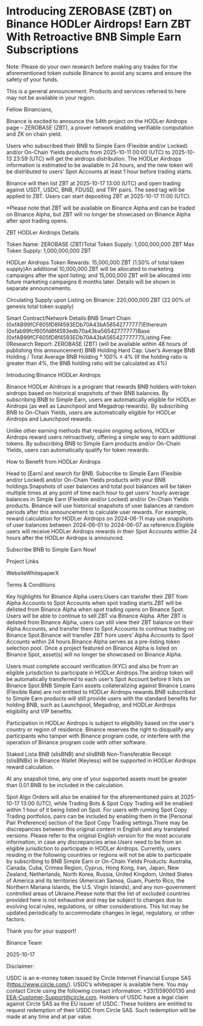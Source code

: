 # Introducing ZEROBASE (ZBT) on Binance HODLer Airdrops! Earn ZBT With Retroactive BNB Simple Earn Subscriptions

Note: Please do your own research before making any trades for the aforementioned token outside Binance to avoid any scams and ensure the safety of your funds.

This is a general announcement. Products and services referred to here may not be available in your region. 

Fellow Binancians,

Binance is excited to announce the 54th project on the HODLer Airdrops page – ZEROBASE (ZBT), a prover network enabling verifiable computation and ZK on chain yield.

Users who subscribed their BNB to Simple Earn (Flexible and/or Locked) and/or On-Chain Yields products from 2025-10-11 00:00 (UTC) to 2025-10-13 23:59 (UTC) will get the airdrops distribution. The HODLer Airdrops information is estimated to be available in 24 hours, and the new token will be distributed to users’ Spot Accounts at least 1 hour before trading starts.

Binance will then list ZBT at 2025-10-17 13:00 (UTC) and open trading against USDT, USDC, BNB, FDUSD, and TRY pairs. The seed tag will be applied to ZBT. Users can start depositing ZBT at 2025-10-17 11:00 (UTC). 

*Please note that ZBT will be available on Binance Alpha and can be traded on Binance Alpha, but ZBT will no longer be showcased on Binance Alpha after spot trading opens.

ZBT HODLer Airdrops Details

Token Name: ZEROBASE (ZBT)Total Token Supply: 1,000,000,000 ZBT Max Token Supply: 1,000,000,000 ZBT

HODLer Airdrops Token Rewards: 15,000,000 ZBT (1.50% of total token supply)An additional 10,000,000 ZBT will be allocated to marketing campaigns after the spot listing; and 15,000,000 ZBT will be allocated into future marketing campaigns 6 months later. Details will be shown in separate announcements.

Circulating Supply upon Listing on Binance: 220,000,000 ZBT (22.00% of genesis total token supply)

Smart Contract/Network Details:BNB Smart Chain (0xfAB99fCF605fD8f4593EDb70A43bA56542777777)Ethereum (0xfab99fcf605fd8f4593edb70a43ba56542777777)Base (0xfAB99fCF605fD8f4593EDb70A43bA56542777777)Listing Fee: 0Research Report: ZEROBASE (ZBT) (will be available within 48 hours of publishing this announcement) BNB Holding Hard Cap: User’s Average BNB Holding / Total Average BNB Holding * 100% ≤ 4% (If the holding ratio is greater than 4%, the BNB holding ratio will be calculated as 4%)

Introducing Binance HODLer Airdrops

Binance HODLer Airdrops is a program that rewards BNB holders with token airdrops based on historical snapshots of their BNB balances. By subscribing BNB to Simple Earn, users are automatically eligible for HODLer Airdrops (as well as Launchpool and Megadrop rewards). By subscribing BNB to On-Chain Yields, users are automatically eligible for HODLer Airdrops and Launchpool rewards.

Unlike other earning methods that require ongoing actions, HODLer Airdrops reward users retroactively, offering a simple way to earn additional tokens. By subscribing BNB to Simple Earn products and/or On-Chain Yields, users can automatically qualify for token rewards.

How to Benefit from HODLer Airdrops

Head to [Earn] and search for BNB. Subscribe to Simple Earn (Flexible and/or Locked) and/or On-Chain Yields products with your BNB holdings.Snapshots of user balances and total pool balances will be taken multiple times at any point of time each hour to get users’ hourly average balances in Simple Earn (Flexible and/or Locked) and/or On-Chain Yields products. Binance will use historical snapshots of user balances at random periods after this announcement to calculate user rewards. For example, reward calculation for HODLer Airdrops on 2024-06-11 may use snapshots of user balances between 2024-06-01 to 2024-06-07 as reference.Eligible users will receive HODLer Airdrops rewards in their Spot Accounts within 24 hours after the HODLer Airdrops is announced. 

Subscribe BNB to Simple Earn Now!

Project Links

WebsiteWhitepaperX

Terms & Conditions

Key highlights for Binance Alpha users:Users can transfer their ZBT from Alpha Accounts to Spot Accounts when spot trading starts.ZBT will be delisted from Binance Alpha when spot trading opens on Binance Spot. Users will be able to continue to sell ZBT via Binance Alpha. After ZBT is delisted from Binance Alpha, users can still view their ZBT balance on their Alpha Accounts, and transfer them to Spot Accounts to continue trading on Binance Spot.Binance will transfer ZBT from users’ Alpha Accounts to Spot Accounts within 24 hours.Binance Alpha serves as a pre-listing token selection pool. Once a project featured on Binance Alpha is listed on Binance Spot, asset(s) will no longer be showcased on Binance Alpha.

Users must complete account verification (KYC) and also be from an eligible jurisdiction to participate in HODLer Airdrops.The airdrop token will be automatically transferred to each user’s Spot Account before it lists on Binance Spot.BNB Simple Earn assets collateralizing against Binance Loans (Flexible Rate) are not entitled to HODLer Airdrops rewards.BNB subscribed to Simple Earn products will still provide users with the standard benefits for holding BNB, such as Launchpool, Megadrop, and HODLer Airdrops eligibility and VIP benefits.

Participation in HODLer Airdrops is subject to eligibility based on the user's country or region of residence. Binance reserves the right to disqualify any participants who tamper with Binance program code, or interfere with the operation of Binance program code with other software.

Staked Lista BNB (slisBNB) and slisBNB Non-Transferable Receipt (slisBNBx) in Binance Wallet (Keyless) will be supported in HODLer Airdrops reward calculation.

At any snapshot time, any one of your supported assets must be greater than 0.01 BNB to be included in the calculation.

Spot Algo Orders will also be enabled for the aforementioned pairs at 2025-10-17 13:00 (UTC), while Trading Bots & Spot Copy Trading will be enabled within 1 hour of it being listed on Spot. For users with running Spot Copy Trading portfolios, pairs can be included by enabling them in the [Personal Pair Preference] section of the Spot Copy Trading settings.There may be discrepancies between this original content in English and any translated versions. Please refer to the original English version for the most accurate information, in case any discrepancies arise.Users need to be from an eligible jurisdiction to participate in HODLer Airdrops. Currently, users residing in the following countries or regions will not be able to participate by subscribing to BNB Simple Earn or On-Chain Yields Products: Australia, Canada, Cuba, Crimea Region, Cyprus, Hong Kong, Iran, Japan, New Zealand, Netherlands, North Korea, Russia, United Kingdom, United States of America and its territories (American Samoa, Guam, Puerto Rico, the Northern Mariana Islands, the U.S. Virgin Islands), and any non-government controlled areas of Ukraine.Please note that the list of excluded countries provided here is not exhaustive and may be subject to changes due to evolving local rules, regulations, or other considerations. This list may be updated periodically to accommodate changes in legal, regulatory, or other factors. 

Thank you for your support!

Binance Team

2025-10-17

Disclaimer:

USDC is an e-money token issued by Circle Internet Financial Europe SAS (https://www.circle.com/). USDC’s whitepaper is available here. You may contact Circle using the following contact information: +33(1)59000130 and EEA-Customer-Support@circle.com. Holders of USDC have a legal claim against Circle SAS as the EU issuer of USDC. These holders are entitled to request redemption of their USDC from Circle SAS. Such redemption will be made at any time and at par value.